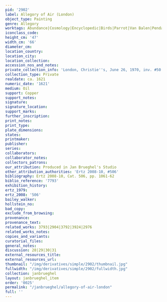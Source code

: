 ```yaml
---
pid: '2902'
label: Allegory of Air (London)
object_type: Painting
genre: Allegory
worktags: Abundance|Cosmology|Encyclopedic|Birds|Parrot|Van Balen|Pendant|Nude|Putti|Landscape
iconclass_code:
height_cm: '47'
width_cm: '66'
diameter_cm:
location_country:
location_city:
location_collection:
accession_nos_and_notes:
private_collection_info: 'London, Christie''s, June 26, 1970, inv. #50'
collection_type: Private
realdate: ca. 1621
numeric_date: '1621'
medium: Oil
support: Copper
support_notes:
signature:
signature_location:
support_marks:
further_inscription:
print_notes:
print_type:
plate_dimensions:
states:
printmaker:
publisher:
series:
collaborators:
collaborator_notes:
collectors_patrons:
our_attribution: Produced in Jan Brueghel's Studio
other_attribution_authorities: 'Ertz 2008-10, #506'
bibliography: Ertz 2008-10, Cat. 506, pp. 1061-62
biblio_reference: '7793'
exhibition_history:
ertz_1979:
ertz_2008: '506'
bailey_walker:
hollstein_no:
bad_copy:
exclude_from_browsing:
provenance:
provenance_text:
related_works: 3793|2904|3792|3924|2976
related_works_notes:
copies_and_variants:
curatorial_files:
general_notes:
discussion: 28|29|30|31
external_resources_title:
external_resources_url:
thumbnail: "/img/derivatives/simple/2902/thumbnail.jpg"
fullwidth: "/img/derivatives/simple/2902/fullwidth.jpg"
collection: janbrueghel
layout: janbrueghel_item
order: '0025'
permalink: "/janbrueghel/allegory-of-air-london"
full: ''
---
```

